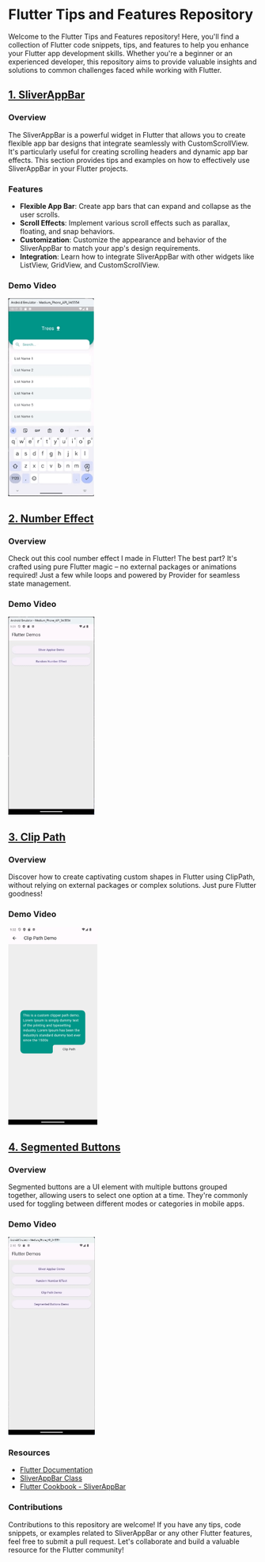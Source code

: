 # Flutter Tips and Features Repository

Welcome to the Flutter Tips and Features repository! Here, you'll find a collection of Flutter code snippets, tips, and features to help you enhance your Flutter app development skills. Whether you're a beginner or an experienced developer, this repository aims to provide valuable insights and solutions to common challenges faced while working with Flutter.

## <a href="https://github.com/azazelyash/flutter-demos/blob/71cb88aa6d8a3a15eea178f3eb5448011b430fd7/lib/features/sliver_demo/presentation/screen/sliver_demo.dart">1. SliverAppBar</a>

### Overview

The SliverAppBar is a powerful widget in Flutter that allows you to create flexible app bar designs that integrate seamlessly with CustomScrollView. It's particularly useful for creating scrolling headers and dynamic app bar effects. This section provides tips and examples on how to effectively use SliverAppBar in your Flutter projects.

### Features

- **Flexible App Bar**: Create app bars that can expand and collapse as the user scrolls.
- **Scroll Effects**: Implement various scroll effects such as parallax, floating, and snap behaviors.
- **Customization**: Customize the appearance and behavior of the SliverAppBar to match your app's design requirements.
- **Integration**: Learn how to integrate SliverAppBar with other widgets like ListView, GridView, and CustomScrollView.

### Demo Video

<img src="./assets/SliverDemo.gif" alt="App Screenshot" height="400">

## <a href="https://github.com/azazelyash/flutter-demos/blob/e805b0f8a5fccb869642653c101556feefa9f184/lib/features/random_number_effect/presentation/provider/random_number_effect_provider.dart">2. Number Effect</a>

### Overview

Check out this cool number effect I made in Flutter! The best part? It's crafted using pure Flutter magic – no external packages or animations required! Just a few while loops and powered by Provider for seamless state management.

### Demo Video

<img src="./assets/NumberEffect.gif" alt="App Screenshot" height="400">

## <a href="https://github.com/azazelyash/flutter-demos/blob/cc341f3fe8905479975325eef23b02832d840fcb/lib/features/clip_path_demo/presentation/screen/clip_path_demo.dart">3. Clip Path</a>

### Overview

Discover how to create captivating custom shapes in Flutter using ClipPath, without relying on external packages or complex solutions. Just pure Flutter goodness!

### Demo Video

<img src="./assets/ClipPathDemo.png" alt="App Screenshot" height="400">

## <a href="https://github.com/azazelyash/flutter-demos/blob/8c9f19af824378aa1c43ad9ea87c5ef28795e494/lib/features/segmented_button_demo/presentation/screen/segmented_button_demo.dart">4. Segmented Buttons</a>

### Overview

Segmented buttons are a UI element with multiple buttons grouped together, allowing users to select one option at a time. They're commonly used for toggling between different modes or categories in mobile apps.

### Demo Video

<img src="./assets/SegmentedButtonDemo.gif" alt="App Screenshot" height="400">

### Resources

- [Flutter Documentation](https://flutter.dev/docs)
- [SliverAppBar Class](https://api.flutter.dev/flutter/material/SliverAppBar-class.html)
- [Flutter Cookbook - SliverAppBar](https://flutter.dev/docs/cookbook/lists/grid-lists/sliver-app-bar)

### Contributions

Contributions to this repository are welcome! If you have any tips, code snippets, or examples related to SliverAppBar or any other Flutter features, feel free to submit a pull request. Let's collaborate and build a valuable resource for the Flutter community!
